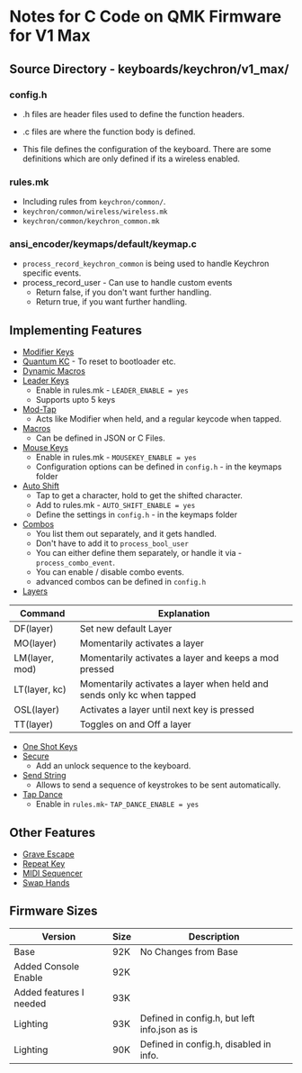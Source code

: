 # Notes for C Code on QMK Firmware for V1 Max

## Source Directory - keyboards/keychron/v1_max/

### config.h
* .h files are header files used to define the function headers.
* .c files are where the function body is defined. 

* This file defines the configuration of the keyboard. There are some definitions which are only defined if its a wireless enabled.

### rules.mk
* Including rules from `keychron/common/`.
* `keychron/common/wireless/wireless.mk`
* `keychron/common/keychron_common.mk`

### ansi_encoder/keymaps/default/keymap.c
* `process_record_keychron_common` is being used to handle Keychron specific events.
* process_record_user - Can use to handle custom events
    * Return false, if you don't want further handling.
    * Return true, if you want further handling.

## Implementing Features
* [Modifier Keys](https://docs.qmk.fm/feature_advanced_keycodes)
* [Quantum KC](https://docs.qmk.fm/quantum_keycodes) - To reset to bootloader etc.
* [Dynamic Macros](https://docs.qmk.fm/features/dynamic_macros)
* [Leader Keys](https://docs.qmk.fm/features/leader_key)
    * Enable in rules.mk - `LEADER_ENABLE = yes`
    * Supports upto 5 keys
* [Mod-Tap](https://docs.qmk.fm/mod_tap)
    * Acts like Modifier when held, and a regular keycode when tapped.
* [Macros](https://docs.qmk.fm/feature_macros)
    * Can be defined in JSON or C Files.
* [Mouse Keys](https://docs.qmk.fm/features/mouse_keys)
    * Enable in rules.mk - `MOUSEKEY_ENABLE = yes`
    * Configuration options can be defined in `config.h` - in the keymaps folder
* [Auto Shift](https://docs.qmk.fm/features/auto_shift)
    * Tap to get a character, hold to get the shifted character.
    * Add to rules.mk - `AUTO_SHIFT_ENABLE = yes`
    * Define the settings in `config.h` - in the keymaps folder
* [Combos](https://docs.qmk.fm/features/combo)
    * You list them out separately, and it gets handled.
    * Don't have to add it to `process_bool_user`
    * You can either define them separately, or handle it via - `process_combo_event`.
    * You can enable / disable combo events.
    * advanced combos can be defined in `config.h`
* [Layers](https://docs.qmk.fm/feature_layers)

| Command | Explanation |
|---------|-------------|
| DF(layer) | Set new default Layer |
| MO(layer) | Momentarily activates a layer |
| LM(layer, mod) | Momentarily activates a layer and keeps a mod pressed |
| LT(layer, kc) | Momentarily activates a layer when held and sends only kc when tapped |
| OSL(layer) | Activates a layer until next key is pressed |
| TT(layer) | Toggles on and Off a layer |

* [One Shot Keys](https://docs.qmk.fm/one_shot_keys)
* [Secure](https://docs.qmk.fm/features/secure)
    * Add an unlock sequence to the keyboard.
* [Send String](https://docs.qmk.fm/features/send_string)
    * Allows to send a sequence of keystrokes to be sent automatically.
* [Tap Dance](https://docs.qmk.fm/features/tap_dance)
    * Enable in `rules.mk`- `TAP_DANCE_ENABLE = yes`


## Other Features
* [Grave Escape](https://docs.qmk.fm/features/grave_esc)
* [Repeat Key](https://docs.qmk.fm/features/repeat_key)
* [MIDI Sequencer](https://docs.qmk.fm/features/sequencer)
* [Swap Hands](https://docs.qmk.fm/features/swap_hands)


## Firmware Sizes

| Version | Size | Description | 
|-|-|-|
| Base | 92K | No Changes from Base |
| Added Console Enable | 92K | |
| Added features I needed | 93K | |
| Lighting | 93K | Defined in config.h, but left info.json as is |
| Lighting | 90K | Defined in config.h, disabled in info.|
